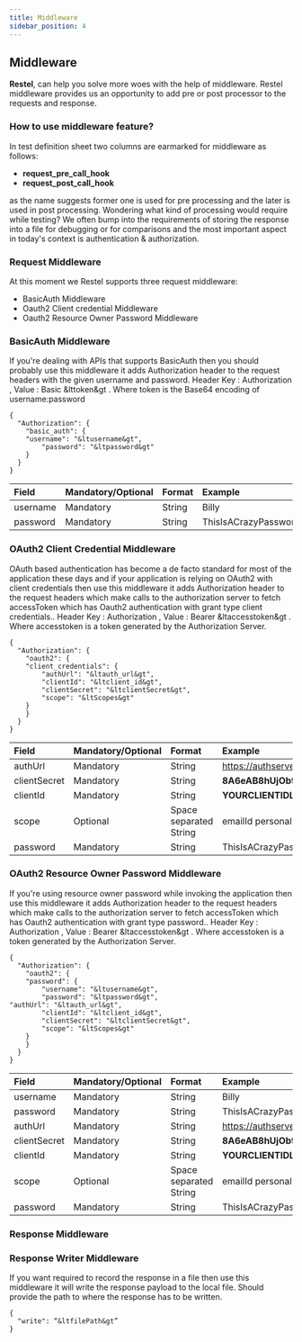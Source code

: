```yaml
---
title: Middleware
sidebar_position: 4
---
```


## Middleware

**Restel**, can help you solve more woes with the help of middleware. Restel middleware provides us an opportunity to add pre or post processor to the requests and response. 

### How to use middleware feature?
In test definition sheet two columns are earmarked for middleware as follows:

* **request_pre_call_hook** 
* **request_post_call_hook**

as the name suggests former one is used for pre processing and the later is used in post processing. Wondering what kind of processing would require while testing? We often bump into the requirements of storing the response into a file for debugging or for comparisons and the most important aspect in today's context is authentication & authorization. 

### Request Middleware
At this moment we Restel supports three request middleware:

* BasicAuth Middleware 
* Oauth2 Client credential Middleware
* Oauth2 Resource Owner Password Middleware

### BasicAuth Middleware
If you're dealing with APIs that supports BasicAuth then you should probably use this middleware it adds Authorization header to the request headers with the given username and password. Header Key : Authorization , Value : Basic &lttoken&gt . Where token is the Base64 encoding of username:password 

```
{
  "Authorization": {
	"basic_auth": {
  	"username": "&ltusername&gt",
    	"password": "&ltpassword&gt"
	}
  }
}
```

| Field | Mandatory/Optional | Format | Example
| :- | :- | :- | :-
| username | Mandatory | String | Billy
| password | Mandatory | String | ThisIsACrazyPassword


### OAuth2 Client Credential Middleware
OAuth based authentication has become a de facto standard for most of the application these days and if your application is relying on OAuth2 with client credentials then use this middleware it adds Authorization header to the request headers which make calls to the authorization server to fetch accessToken which has Oauth2 authentication with grant type client credentials.. Header Key : Authorization , Value : Bearer &ltaccesstoken&gt . Where accesstoken is a token generated by the Authorization Server. 

```
{
  "Authorization": {
	"oauth2": {
  	"client_credentials": {
    	"authUrl": "&ltauth_url&gt",
    	"clientId": "&ltclient_id&gt",
    	"clientSecret": "&ltclientSecret&gt",
    	"scope": "&ltScopes&gt"
  	}
	}
  }
}

```

| Field | Mandatory/Optional | Format | Example
| :- | :- | :- | :-
| authUrl | Mandatory | String | https://authserver.com/v1/token
| clientSecret | Mandatory | String | **8A6eAB8hUjOb9w5hWCT6CndX5FY0gFomfRMvv65jDON'TEXPOSEYOURSECERETSANYWHERE**
| clientId | Mandatory | String | **YOURCLIENTIDLIKE0oa10nhj6gkhyPLXb4x9**
| scope | Optional | Space separated String | emailId personal groups
| password | Mandatory | String | ThisIsACrazyPassword

### OAuth2 Resource Owner Password Middleware
If you're using resource owner password while invoking the application then use this middleware it adds Authorization header to the request headers which make calls to the authorization server to fetch accessToken which has Oauth2 authentication with grant type password.. Header Key : Authorization , Value : Bearer &ltaccesstoken&gt . Where accesstoken is a token generated by the Authorization Server.

```
{
  "Authorization": {
	"oauth2": {
  	"password": {
    	"username": "&ltusername&gt",
    	"password": "&ltpassword&gt",
"authUrl": "&ltauth_url&gt",
    	"clientId": "&ltclient_id&gt",
    	"clientSecret": "&ltclientSecret&gt",
    	"scope": "&ltScopes&gt"
  	}
	}
  }
}
```

| Field | Mandatory/Optional | Format | Example
| :- | :- | :- | :-
| username | Mandatory | String | Billy
| password | Mandatory | String | ThisIsACrazyPassword
| authUrl | Mandatory | String | https://authserver.com/v1/token
| clientSecret | Mandatory | String | **8A6eAB8hUjOb9w5hWCT6CndX5FY0gFomfRMvv65jDON'TEXPOSEYOURSECERETSANYWHERE**
| clientId | Mandatory | String | **YOURCLIENTIDLIKE0oa10nhj6gkhyPLXb4x9**
| scope | Optional | Space separated String | emailId personal groups
| password | Mandatory | String | ThisIsACrazyPassword


### Response Middleware

### Response Writer Middleware
If you want required to record the response in a file then use this middleware it will write the response payload to the local file. Should provide the path to where the response has to be written.

```
{
  "write": “&ltfilePath&gt”
}
```
